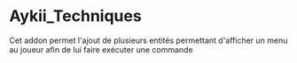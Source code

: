 # Aykii_Techniques
Cet addon permet l'ajout de plusieurs entités permettant d'afficher un menu au joueur afin de lui faire exécuter une commande
